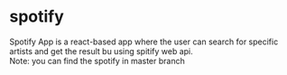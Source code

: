 # spotify
Spotify App is a react-based app where the user can search for specific artists and get the result bu using spitify web api.  
Note: you can find the spotify in master branch



